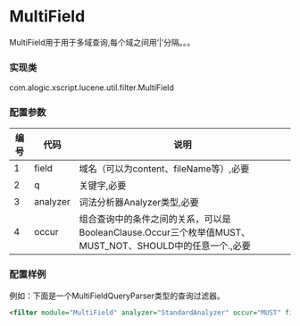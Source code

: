 MultiField
===========

MultiField用于用于多域查询,每个域之间用‘|’分隔。。。

### 实现类

com.alogic.xscript.lucene.util.filter.MultiField

### 配置参数

| 编号 | 代码 | 说明 |
| ---- | ---- | ---- |
| 1 | field | 域名（可以为content、fileName等）,必要|
| 2 | q | 关键字,必要 |
| 3 | analyzer | 词法分析器Analyzer类型,必要| 
| 4 | occur | 组合查询中的条件之间的关系，可以是BooleanClause.Occur三个枚举值MUST、MUST_NOT、SHOULD中的任意一个.,必要 | 

### 配置样例

例如：下面是一个MultiFieldQueryParser类型的查询过滤器。

```xml
<filter module="MultiField" analyzer="StandardAnalyzer" occur="MUST" field="content" q="woman"/>

```